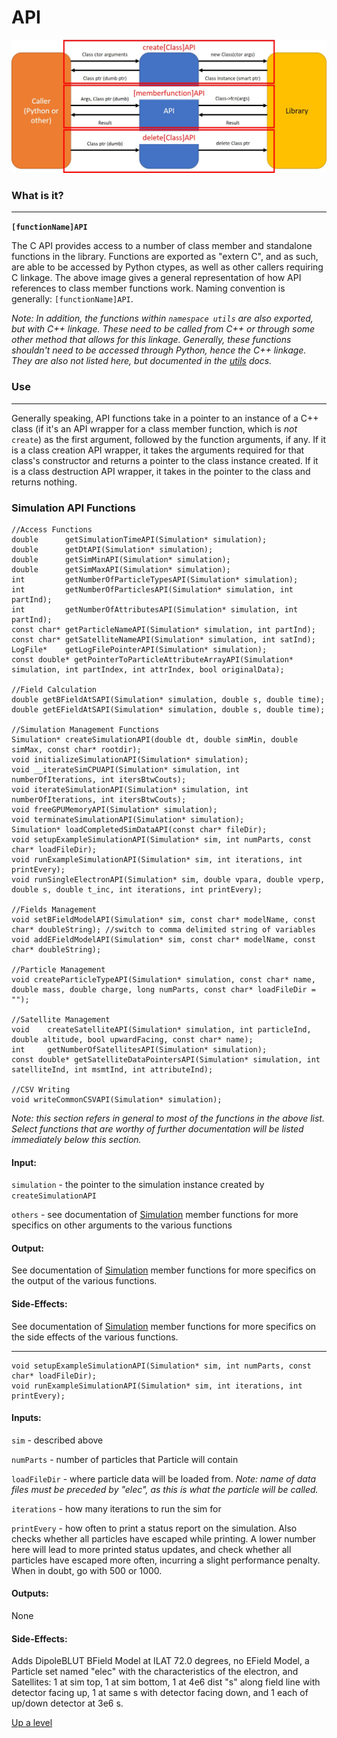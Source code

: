 # API


![API Model](./API.jpg)


### What is it?
---
**`[functionName]API`**

The C API provides access to a number of class member and standalone functions in the library.  Functions are exported as "extern C", and as such, are able to be accessed by Python ctypes, as well as other callers requiring C linkage.  The above image gives a general representation of how API references to class member functions work.  Naming convention is generally: `[functionName]API`.

*Note: In addition, the functions within `namespace utils` are also exported, but with C++ linkage.  These need to be called from C++ or through some other method that allows for this linkage.  Generally, these functions shouldn't need to be accessed through Python, hence the C++ linkage.  They are also not listed here, but documented in the [utils](./../utils/README.md) docs.*


### Use
---
Generally speaking, API functions take in a pointer to an instance of a C++ class (if it's an API wrapper for a class member function, which is *not* `create`) as the first argument, followed by the function arguments, if any.  If it is a class creation API wrapper, it takes the arguments required for that class's constructor and returns a pointer to the class instance created.  If it is a class destruction API wrapper, it takes in the pointer to the class and returns nothing.


### Simulation API Functions
```
//Access Functions
double      getSimulationTimeAPI(Simulation* simulation);
double      getDtAPI(Simulation* simulation);
double      getSimMinAPI(Simulation* simulation);
double      getSimMaxAPI(Simulation* simulation);
int         getNumberOfParticleTypesAPI(Simulation* simulation);
int         getNumberOfParticlesAPI(Simulation* simulation, int partInd);
int         getNumberOfAttributesAPI(Simulation* simulation, int partInd);
const char* getParticleNameAPI(Simulation* simulation, int partInd);
const char* getSatelliteNameAPI(Simulation* simulation, int satInd);
LogFile*    getLogFilePointerAPI(Simulation* simulation);
const double* getPointerToParticleAttributeArrayAPI(Simulation* simulation, int partIndex, int attrIndex, bool originalData);

//Field Calculation
double getBFieldAtSAPI(Simulation* simulation, double s, double time);
double getEFieldAtSAPI(Simulation* simulation, double s, double time);

//Simulation Management Functions
Simulation* createSimulationAPI(double dt, double simMin, double simMax, const char* rootdir);
void initializeSimulationAPI(Simulation* simulation);
void __iterateSimCPUAPI(Simulation* simulation, int numberOfIterations, int itersBtwCouts);
void iterateSimulationAPI(Simulation* simulation, int numberOfIterations, int itersBtwCouts);
void freeGPUMemoryAPI(Simulation* simulation);
void terminateSimulationAPI(Simulation* simulation);
Simulation* loadCompletedSimDataAPI(const char* fileDir);
void setupExampleSimulationAPI(Simulation* sim, int numParts, const char* loadFileDir);
void runExampleSimulationAPI(Simulation* sim, int iterations, int printEvery);
void runSingleElectronAPI(Simulation* sim, double vpara, double vperp, double s, double t_inc, int iterations, int printEvery);

//Fields Management
void setBFieldModelAPI(Simulation* sim, const char* modelName, const char* doubleString); //switch to comma delimited string of variables
void addEFieldModelAPI(Simulation* sim, const char* modelName, const char* doubleString);

//Particle Management
void createParticleTypeAPI(Simulation* simulation, const char* name, double mass, double charge, long numParts, const char* loadFileDir = "");

//Satellite Management
void    createSatelliteAPI(Simulation* simulation, int particleInd, double altitude, bool upwardFacing, const char* name);
int     getNumberOfSatellitesAPI(Simulation* simulation);
const double* getSatelliteDataPointersAPI(Simulation* simulation, int satelliteInd, int msmtInd, int attributeInd);

//CSV Writing
void writeCommonCSVAPI(Simulation* simulation);
```

*Note: this section refers in general to most of the functions in the above list.  Select functions that are worthy of further documentation will be listed immediately below this section.*

#### Input:

`simulation` - the pointer to the simulation instance created by `createSimulationAPI`

`others` - see documentation of [Simulation](./../Simulation/README.md) member functions for more specifics on other arguments to the various functions


#### Output:
See documentation of [Simulation](./../Simulation/README.md) member functions for more specifics on the output of the various functions.


#### Side-Effects:
See documentation of [Simulation](./../Simulation/README.md) member functions for more specifics on the side effects of the various functions.


---
```
void setupExampleSimulationAPI(Simulation* sim, int numParts, const char* loadFileDir);
void runExampleSimulationAPI(Simulation* sim, int iterations, int printEvery);
```
#### Inputs:
`sim` - described above

`numParts` - number of particles that Particle will contain

`loadFileDir` - where particle data will be loaded from.  *Note: name of data files must be preceded by "elec", as this is what the particle will be called.*

`iterations` - how many iterations to run the sim for

`printEvery` - how often to print a status report on the simulation.  Also checks whether all particles have escaped while printing.  A lower number here will lead to more printed status updates, and check whether all particles have escaped more often, incurring a slight performance penalty.  When in doubt, go with 500 or 1000.


#### Outputs:
None


#### Side-Effects:
Adds DipoleBLUT BField Model at ILAT 72.0 degrees, no EField Model, a Particle set named "elec" with the characteristics of the electron, and Satellites: 1 at sim top, 1 at sim bottom, 1 at 4e6 dist "s" along field line with detector facing up, 1 at same s with detector facing down, and 1 each of up/down detector at 3e6 s.


[Up a level](./../README.md)